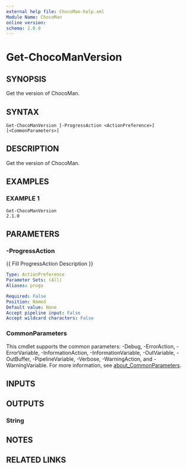 ```yaml
---
external help file: ChocoMan-help.xml
Module Name: ChocoMan
online version:
schema: 2.0.0
---
```


# Get-ChocoManVersion

## SYNOPSIS
Get the version of ChocoMan.

## SYNTAX

```
Get-ChocoManVersion [-ProgressAction <ActionPreference>] [<CommonParameters>]
```

## DESCRIPTION
Get the version of ChocoMan.

## EXAMPLES

### EXAMPLE 1
```
Get-ChocoManVersion
2.1.0
```

## PARAMETERS

### -ProgressAction
{{ Fill ProgressAction Description }}

```yaml
Type: ActionPreference
Parameter Sets: (All)
Aliases: proga

Required: False
Position: Named
Default value: None
Accept pipeline input: False
Accept wildcard characters: False
```

### CommonParameters
This cmdlet supports the common parameters: -Debug, -ErrorAction, -ErrorVariable, -InformationAction, -InformationVariable, -OutVariable, -OutBuffer, -PipelineVariable, -Verbose, -WarningAction, and -WarningVariable. For more information, see [about_CommonParameters](http://go.microsoft.com/fwlink/?LinkID=113216).

## INPUTS

## OUTPUTS

### String
## NOTES

## RELATED LINKS
